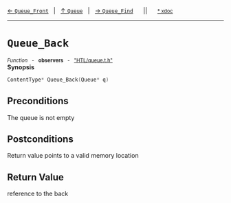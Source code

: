 [&#8592; `Queue_Front`](HTL--queue--queue--queue_front.md)&nbsp;&nbsp;&nbsp;|&nbsp;&nbsp;&nbsp;[&#8593; `Queue`](HTL--queue--queue.md)&nbsp;&nbsp;&nbsp;|&nbsp;&nbsp;&nbsp;[&#8594; `Queue_Find`](HTL--queue--queue--queue_find.md)&nbsp;&nbsp;&nbsp;&nbsp;&nbsp;&nbsp;||&nbsp;&nbsp;&nbsp;&nbsp;&nbsp;&nbsp;<small>[\* xdoc](../xdoc/HTL/queue.xmd#L73)</small>
***

# `Queue_Back`
<small>*Function* &nbsp; - &nbsp; **observers** &nbsp; - &nbsp; ["HTL/queue.t.h"](../include/HTL/queue.t.h)</small>  
**Synopsis**

```cpp
ContentType* Queue_Back(Queue* q)
```
## Preconditions

The queue is not empty

## Postconditions

Return value points to a valid memory location


## Return Value

reference to the back


